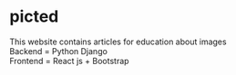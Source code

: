 # picted
This website contains articles for education about images\
Backend = Python Django\
Frontend = React js + Bootstrap

